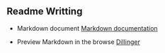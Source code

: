 ## Readme Writting

* Markdown document
[Markdown documentation](https://docs.github.com/en/github/creating-cloning-and-archiving-repositories)

* Preview Markdown in the browse
[Dillinger](https://dillinger.io/)
